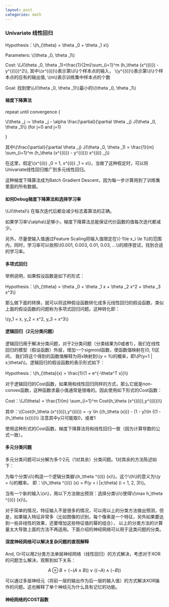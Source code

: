 ```yaml
---
layout: post
categories: math
---
```


### Univariate 线性回归

Hypothesis：\\(h_{\\theta} = \\theta _0 + \\theta _1 x\\)

Parameters: \\(\\theta _0, \\theta _1\\)

Cost: \\(J(\\theta \_0, \\theta \_1)=\\frac{1}{2m}\\sum_{i=1}^m (h_\\theta (x^{(i)}) - y^{(i)})^2\\), 其中\\(x^{(i)}\\)表示第\\(i\\)个样本点的输入，
\\(y^{(i)}\\)表示第\\(i\\)个样本点的应有的输出值, \\(m\\)表示训练集中样本点的个数

Goal: 找到使\\(J(\\theta \_0, \\theta \_1)\\)最小的\\(\\theta \_0, \\theta \_1\\)


#### 梯度下降算法

repeat until convergence {

\\(\\theta _j := \\theta _j - \\alpha \\frac{\\partial}{\\partial \\theta _j} J(\\theta \_0, \\theta \_1)\\)  (for j=0 and j=1)

}

其中\\(\\frac{\\partial}{\\partial \\theta _j} J(\\theta \_0, \\theta \_1) = \\frac{1}{m} \\sum\_{i=1}^m (h\_\\theta (x^{(i)}) - y^{(i)}) x^{(i)} _j\\)

在这里，假定\\(x^{(i)} _0 = 1, x^{(i)} _1 = x\\)，当做了这种假定时，可以将Univariate线性回归推广到多元线性回归。

这种梯度下降算法成为Batch Gradient Descent，因为每一步计算用到了训练集里面的所有数据。


#### 如何Debug梯度下降算法和选择学习率

\\(J(\\theta)\\) 在每次迭代后都会减少标志着算法的正确。

如果学习率\\(\\alpha\\)足够小，梯度下降算法总能保证代价函数的值每次迭代都减少。

另外，尽量使输入值通过Feature Scaling将输入值限定在\\(-1\\le x_i \\le 1\\)的范围内，同时，学习率可以依照\\(0.001, 0.003, 0.01, 0.03, ...\\)的顺序尝试，找到合适的学习率。

#### 多项式回归

举例说明，如果假设函数是如下的形式：

Hypothesis：\\(h_{\\theta} = \\theta _0 + \\theta _1 x + \\theta _2 x^2 + \\theta _3 x^3\\)

那么做下面的转换，就可以将这种假设函数转化成多元线性回归的假设函数，类似上面的假设函数的问题称为多项式回归问题。这种转化即：

\\(y_1 = x, y_2 = x^2, y_3 = x^3\\)


#### 逻辑回归（2元分类问题）

逻辑回归用于解决分类问题，对于2分类问题（分类结果为0或者1），我们在线性回归的模型（假设函数）外层，增加一个sigmoid函数，使函数值映射在(0, 1)区间，
我们将这个得到的函数值解释为将x映射到\\(y = 1\\)的概率，即\\(P(y=1 | x;\\theta)\\)。逻辑回归的假设函数的表示形式如下：

Hypothesis：\\(h_{\\theta}(x) = \\frac{1}{1 + e^{-\\theta^T x}}\\)

对于逻辑回归的Cost函数，如果用和线性回归同样的方式，那么它就是non-convex函数，这种函数求最小值通常是很难的。因此使用如下形式的Cost函数：

Cost：\\(J(\\theta) = \\frac{1}{m} \\sum_{i=1}^m Cost(h_\\theta (x^{(i)}),y^{(i)})\\)

其中：\\(Cost(h_\\theta (x^{(i)}),y^{(i)}) = -y \\ln {(h_\\theta (x))} - (1 - y)\\ln {(1 - {h_\\theta (x)})}\\) 注意其中y只可能取0，或者1

使用这种形式的Cost函数，梯度下降算法将和线性回归一致（因为计算导数的公式一致）。


#### 多元分类问题

多元分类问题可以分解为多个2元（1对其余）分类问题。1对其余的方法陈述如下：

为每个分类\\(i\\)构造一个逻辑分类器\\(h_\\theta ^{(i)} (x)\\)。这个\\(h\\)的意义为\\(y = i\\)的概率。
即：\\(h_\\theta ^{(i)} (x) = P(y = i |x;\\theta) (i = 1, 2, 3)\\)。

当有一个新的输入\\(x\\)，用以下方法做出预测：选择分类\\(i\\)使得\\(\\max h_\\theta ^{(i)} (x)\\)。

对于简单的情况，特征输入不是很多的情况，可以用以上的分类方法做出预测，但是，如果输入特征非常多（比如图像的识别，每个像素是一个特征，另外如果要达到一些非线性的效果，还要增加这些特征值的幂的组合），
以上的分类方法的计算量太大导致上面的方法不再适用。下面介绍的神经网络可以用于这类问题的分类。


#### 深度神经网络可以解决复杂问题的直观解释

And, Or可以用2分类方法单层神经网络（线性回归）的方式解决，考虑对于XOR的问题怎么解决，观察到如下关系：

$$A \oplus B = (\lnot (A \land B)) \lor ((\lnot A) \land (\lnot B))$$

可以通过多层神经元（将前一层的输出作为后一层的输入值）的方式解决XOR操作的问题。这也解释了单个神经元为什么具有记忆的功能。


#### 神经网络的COST函数

